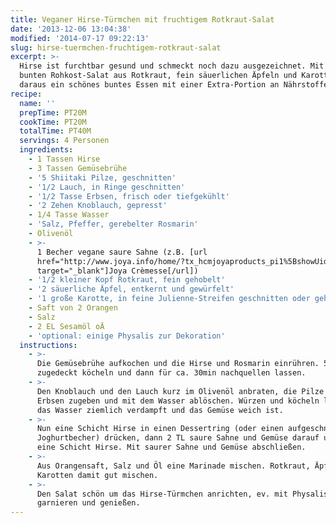```yaml
---
title: Veganer Hirse-Türmchen mit fruchtigem Rotkraut-Salat
date: '2013-12-06 13:04:38'
modified: '2014-07-17 09:22:13'
slug: hirse-tuermchen-fruchtigem-rotkraut-salat
excerpt: >-
  Hirse ist furchtbar gesund und schmeckt noch dazu ausgezeichnet. Mit dem
  bunten Rohkost-Salat aus Rotkraut, fein säuerlichen Äpfeln und Karotten wird
  daraus ein schönes buntes Essen mit einer Extra-Portion an Nährstoffen.
recipe:
  name: ''
  prepTime: PT20M
  cookTime: PT20M
  totalTime: PT40M
  servings: 4 Personen
  ingredients:
    - 1 Tassen Hirse
    - 3 Tassen Gemüsebrühe
    - '5 Shiitaki Pilze, geschnitten'
    - '1/2 Lauch, in Ringe geschnitten'
    - '1/2 Tasse Erbsen, frisch oder tiefgekühlt'
    - '2 Zehen Knoblauch, gepresst'
    - 1/4 Tasse Wasser
    - 'Salz, Pfeffer, gerebelter Rosmarin'
    - Olivenöl
    - >-
      1 Becher vegane saure Sahne (z.B. [url
      href="http://www.joya.info/home/?tx_hcmjoyaproducts_pi1%5BshowUid%5D=54&tx_hcmjoyaproducts_pi1%5BcatUid%5D=5&cHash=45d39539b19b73bfe23aac02e81eb979"
      target="_blank"]Joya Crèmesse[/url])
    - '1/2 kleiner Kopf Rotkraut, fein gehobelt'
    - '2 säuerliche Äpfel, entkernt und gewürfelt'
    - '1 große Karotte, in feine Julienne-Streifen geschnitten oder gehobelt'
    - Saft von 2 Orangen
    - Salz
    - 2 EL Sesamöl oÄ
    - 'optional: einige Physalis zur Dekoration'
  instructions:
    - >-
      Die Gemüsebrühe aufkochen und die Hirse und Rosmarin einrühren. 5min
      zugedeckt köcheln und dann für ca. 30min nachquellen lassen.
    - >-
      Den Knoblauch und den Lauch kurz im Olivenöl anbraten, die Pilze und die
      Erbsen zugeben und mit dem Wasser ablöschen. Würzen und köcheln lassen bis
      das Wasser ziemlich verdampft und das Gemüse weich ist.
    - >-
      Nun eine Schicht Hirse in einen Dessertring (oder einen aufgeschnittenen
      Joghurtbecher) drücken, dann 2 TL saure Sahne und Gemüse darauf und wieder
      eine Schicht Hirse. Mit saurer Sahne und Gemüse abschließen.
    - >-
      Aus Orangensaft, Salz und Öl eine Marinade mischen. Rotkraut, Äpfel und
      Karotten damit gut mischen.
    - >-
      Den Salat schön um das Hirse-Türmchen anrichten, ev. mit Physalis
      garnieren und genießen.
---
```


